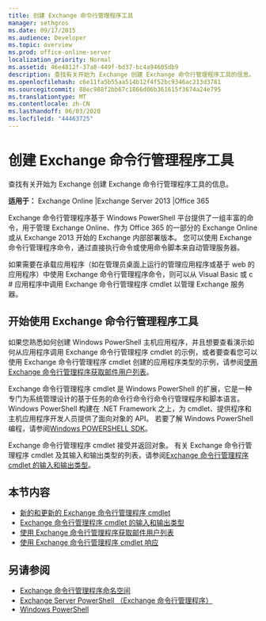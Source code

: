 ```yaml
---
title: 创建 Exchange 命令行管理程序工具
manager: sethgros
ms.date: 09/17/2015
ms.audience: Developer
ms.topic: overview
ms.prod: office-online-server
localization_priority: Normal
ms.assetid: 46e4812f-37a8-449f-bd37-bc4a94605db9
description: 查找有关开始为 Exchange 创建 Exchange 命令行管理程序工具的信息。
ms.openlocfilehash: c6e11fa5b55aa514b12f4f52bc9346ac213d3781
ms.sourcegitcommit: 88ec988f2bb67c1866d06b361615f3674a24e795
ms.translationtype: MT
ms.contentlocale: zh-CN
ms.lasthandoff: 06/03/2020
ms.locfileid: "44463725"
---
```

# <a name="create-exchange-management-shell-tools"></a>创建 Exchange 命令行管理程序工具

查找有关开始为 Exchange 创建 Exchange 命令行管理程序工具的信息。

**适用于：** Exchange Online |Exchange Server 2013 |Office 365
  
Exchange 命令行管理程序基于 Windows PowerShell 平台提供了一组丰富的命令，用于管理 Exchange Online、作为 Office 365 的一部分的 Exchange Online 或从 Exchange 2013 开始的 Exchange 内部部署版本。 您可以使用 Exchange 命令行管理程序命令，通过直接执行命令或使用命令脚本来自动管理服务器。
  
如果需要在承载应用程序（如在管理员桌面上运行的管理应用程序或基于 web 的应用程序）中使用 Exchange 命令行管理程序命令，则可以从 Visual Basic 或 c # 应用程序中调用 Exchange 命令行管理程序 cmdlet 以管理 Exchange 服务器。
  
## <a name="get-started-with-exchange-management-shell-tools"></a>开始使用 Exchange 命令行管理程序工具
<a name="SP15GettingStartedTemplate_WhatDoYouNeed"> </a>

如果您熟悉如何创建 Windows PowerShell 主机应用程序，并且想要查看演示如何从应用程序调用 Exchange 命令行管理程序 cmdlet 的示例，或者要查看您可以使用 Exchange 命令行管理程序 cmdlet 创建的应用程序类型的示例，请参阅[使用 Exchange 命令行管理程序获取邮件用户列表](how-to-get-a-list-of-mail-users-by-using-the-exchange-management-shell.md)。
  
Exchange 命令行管理程序 cmdlet 是 Windows PowerShell 的扩展，它是一种专门为系统管理设计的基于任务的命令行命令行命令行管理程序和脚本语言。 Windows PowerShell 构建在 .NET Framework 之上，为 cmdlet、提供程序和主机应用程序开发人员提供了面向对象的 API。 若要了解 Windows PowerShell 编程，请参阅[Windows POWERSHELL SDK](https://msdn.microsoft.com/library/dd835506%28VS.85%29.aspx)。
  
Exchange 命令行管理程序 cmdlet 接受并返回对象。 有关 Exchange 命令行管理程序 cmdlet 及其输入和输出类型的列表，请参阅[Exchange 命令行管理程序 cmdlet 的输入和输出类型](exchange-management-shell-cmdlet-input-and-output-types.md)。
  
## <a name="in-this-section"></a>本节内容

- [新的和更新的 Exchange 命令行管理程序 cmdlet](new-and-updated-exchange-management-shell-cmdlets.md)  
- [Exchange 命令行管理程序 cmdlet 的输入和输出类型](exchange-management-shell-cmdlet-input-and-output-types.md)
- [使用 Exchange 命令行管理程序获取邮件用户列表](how-to-get-a-list-of-mail-users-by-using-the-exchange-management-shell.md)
- [使用 Exchange 命令行管理程序 cmdlet 响应](how-to-use-the-exchange-management-shell-cmdlet-response.md)


## <a name="see-also"></a>另请参阅

- [Exchange 命令行管理程序命名空间](exchange-management-shell-namespaces.md)  
- [Exchange Server PowerShell （Exchange 命令行管理程序）](https://docs.microsoft.com/powershell/exchange/exchange-server/exchange-management-shell?view=exchange-ps)  
- [Windows PowerShell](https://msdn.microsoft.com/library/dd835506%28v=vs.85%29.aspx)
    

